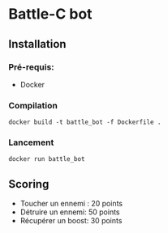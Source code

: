 # Battle-C bot 

## Installation 

### Pré-requis:
- Docker 

### Compilation 
```
docker build -t battle_bot -f Dockerfile .
```

### Lancement 
``` 
docker run battle_bot
```

## Scoring

- Toucher un ennemi : 20 points 
- Détruire un ennemi: 50 points
- Récupérer un boost: 30 points

